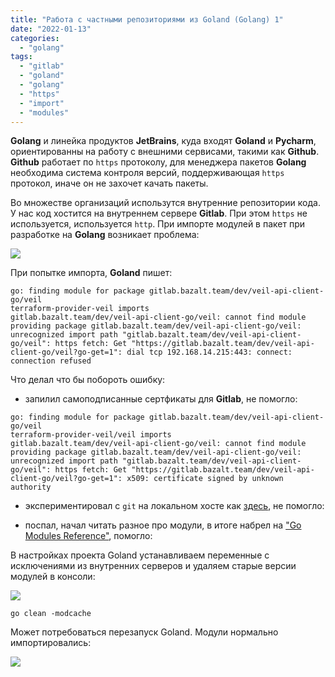 ```yaml
---
title: "Работа с частными репозиториями из Goland (Golang) 1"
date: "2022-01-13"
categories: 
  - "golang"
tags: 
  - "gitlab"
  - "goland"
  - "golang"
  - "https"
  - "import"
  - "modules"
---
```

**Golang** и линейка продуктов **JetBrains**, куда входят **Goland** и **Pycharm**, ориентированны на работу с внешними сервисами, такими как **Github**.
**Github** работает по `https` протоколу, для менеджера пакетов **Golang** необходима система контроля версий, поддерживающая `https` протокол, иначе он не захочет качать пакеты.

<!--more-->

Во множестве организаций использутся внутренние репозитории кода. У нас код хостится на внутреннем сервере **Gitlab**.
При этом `https` не используется, используется `http`. При импорте модулей в пакет при разработке на **Golang** возникает проблема:

![](/hugoshell/images/2022/01/golang_https1.png)

При попытке импорта, **Goland** пишет:

```
go: finding module for package gitlab.bazalt.team/dev/veil-api-client-go/veil
terraform-provider-veil imports
gitlab.bazalt.team/dev/veil-api-client-go/veil: cannot find module providing package gitlab.bazalt.team/dev/veil-api-client-go/veil: unrecognized import path "gitlab.bazalt.team/dev/veil-api-client-go/veil": https fetch: Get "https://gitlab.bazalt.team/dev/veil-api-client-go/veil?go-get=1": dial tcp 192.168.14.215:443: connect: connection refused
```

Что делал что бы побороть ошибку:

* запилил самоподписанные сертфикаты для **Gitlab**, не помогло:

```
go: finding module for package gitlab.bazalt.team/dev/veil-api-client-go/veil
terraform-provider-veil/veil imports
gitlab.bazalt.team/dev/veil-api-client-go/veil: cannot find module providing package gitlab.bazalt.team/dev/veil-api-client-go/veil: unrecognized import path "gitlab.bazalt.team/dev/veil-api-client-go/veil": https fetch: Get "https://gitlab.bazalt.team/dev/veil-api-client-go/veil?go-get=1": x509: certificate signed by unknown authority

```

* экспериментировал с `git` на локальном хосте как [здесь](https://stackoverflow.com/questions/29707689/how-to-use-go-with-a-private-gitlab-repo), не помогло:

* поспал, начал читать разное про модули, в итоге набрел на ["Go Modules Reference"](https://go.dev/ref/mod#environment-variables), помогло:

В настройках проекта Goland устанавливаем переменные с исключениями из внутренних серверов и удаляем старые версии модулей в консоли:

![](/hugoshell/images/2022/01/golang_settings.png)

```
go clean -modcache
```

Может потребоваться перезапуск Goland. Модули нормально импортировались:

![](/hugoshell/images/2022/01/golang_https2.png)
